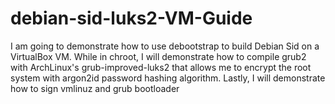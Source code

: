 # debian-sid-luks2-VM-Guide
I am going to demonstrate how to use debootstrap to build Debian Sid on a VirtualBox VM. While in chroot, I will demonstrate how to compile grub2 with ArchLinux's grub-improved-luks2 that allows me to encrypt the root system with argon2id password hashing algorithm. Lastly, I will demonstrate how to sign vmlinuz and grub bootloader
